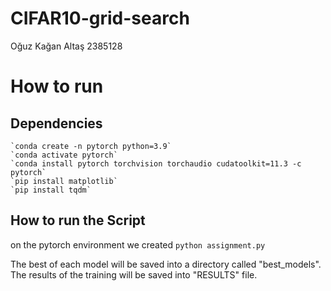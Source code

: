 
# CIFAR10-grid-search

Oğuz Kağan Altaş 2385128


# How to run

## Dependencies

    `conda create -n pytorch python=3.9`
    `conda activate pytorch`
    `conda install pytorch torchvision torchaudio cudatoolkit=11.3 -c pytorch`
    `pip install matplotlib`
    `pip install tqdm`
	
## How to run the Script

on the pytorch environment we created
    `python assignment.py`

The best of each model will be saved into a directory called "best_models".
The results of the training will be saved into "RESULTS" file.